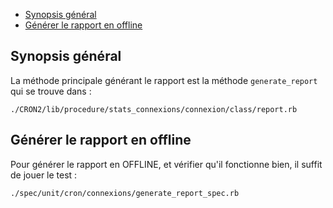 
* [Synopsis général](#synoipsisgeneral)
* [Générer le rapport en offline](#genererrapportoffline)

<a name='synoipsisgeneral'></a>

## Synopsis général

La méthode principale générant le rapport est la méthode `generate_report` qui se trouve dans :

    ./CRON2/lib/procedure/stats_connexions/connexion/class/report.rb


<a name='genererrapportoffline'></a>

## Générer le rapport en offline

Pour générer le rapport en OFFLINE, et vérifier qu'il fonctionne bien, il suffit de jouer le test :

    ./spec/unit/cron/connexions/generate_report_spec.rb
